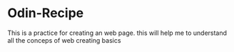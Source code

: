 # Odin-Recipe
 This is a practice for creating an web page.
 this will help me to understand all the conceps of web creating basics
